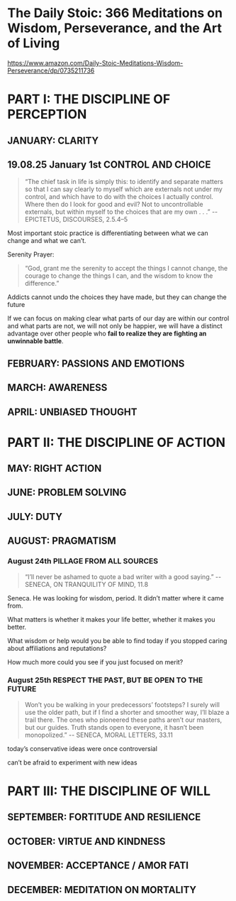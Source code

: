 # The Daily Stoic: 366 Meditations on Wisdom, Perseverance, and the Art of Living 

https://www.amazon.com/Daily-Stoic-Meditations-Wisdom-Perseverance/dp/0735211736

# PART I: THE DISCIPLINE OF PERCEPTION 

## JANUARY: CLARITY 

## 19.08.25 January 1st CONTROL AND CHOICE

> “The chief task in life is simply this: to identify and separate matters so
> that I can say clearly to myself which are externals not under my control,
> and which have to do with the choices I actually control. Where then do I
> look for good and evil? Not to uncontrollable externals, but within myself to
> the choices that are my own . . .” -- EPICTETUS, DISCOURSES, 2.5.4–5
                
Most important stoic practice is differentiating between what we can change and what we can’t.

Serenity Prayer: 
> “God, grant me the serenity to accept the things I cannot change, the courage
> to change the things I can, and the wisdom to know the difference.”
                
Addicts cannot undo the choices they have made, but they can change the future
                
If we can focus on making clear what parts of our day are within our control
and what parts are not, we will not only be happier, we will have a distinct
advantage over other people who **fail to realize they are fighting an unwinnable
battle**.
                
## FEBRUARY: PASSIONS AND EMOTIONS 

## MARCH: AWARENESS 

## APRIL: UNBIASED THOUGHT 

# PART II: THE DISCIPLINE OF ACTION 

## MAY: RIGHT ACTION 

## JUNE: PROBLEM SOLVING 

## JULY: DUTY 

## AUGUST: PRAGMATISM 

### August 24th PILLAGE FROM ALL SOURCES 

> “I’ll never be ashamed to quote a bad writer with a good saying.” -- SENECA,
> ON TRANQUILITY OF MIND, 11.8 

Seneca. He was looking for wisdom, period. It didn’t matter where it came from. 

What matters is whether it makes your life better, whether it makes you better.

What wisdom or help would you be able to find today if you stopped caring about
affiliations and reputations? 

How much more could you see if you just focused on merit?

### August 25th RESPECT THE PAST, BUT BE OPEN TO THE FUTURE 

> Won’t you be walking in your predecessors’ footsteps? I surely will use the
> older path, but if I find a shorter and smoother way, I’ll blaze a trail
> there.  The ones who pioneered these paths aren’t our masters, but our
> guides. Truth stands open to everyone, it hasn’t been monopolized.” --
> SENECA, MORAL LETTERS, 33.11 

today’s conservative ideas were once controversial

can’t be afraid to experiment with new ideas

# PART III: THE DISCIPLINE OF WILL 

## SEPTEMBER: FORTITUDE AND RESILIENCE 

## OCTOBER: VIRTUE AND KINDNESS 

## NOVEMBER: ACCEPTANCE / AMOR FATI 

## DECEMBER: MEDITATION ON MORTALITY



